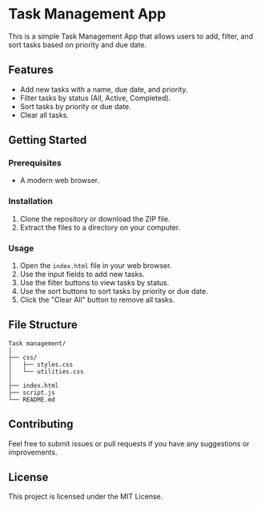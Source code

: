 # Task Management App

This is a simple Task Management App that allows users to add, filter, and sort tasks based on priority and due date.

## Features

- Add new tasks with a name, due date, and priority.
- Filter tasks by status (All, Active, Completed).
- Sort tasks by priority or due date.
- Clear all tasks.

## Getting Started

### Prerequisites

- A modern web browser.

### Installation

1. Clone the repository or download the ZIP file.
2. Extract the files to a directory on your computer.

### Usage

1. Open the `index.html` file in your web browser.
2. Use the input fields to add new tasks.
3. Use the filter buttons to view tasks by status.
4. Use the sort buttons to sort tasks by priority or due date.
5. Click the "Clear All" button to remove all tasks.

## File Structure

```
Task management/
│
├── css/
│   ├── styles.css
│   └── utilities.css
│
├── index.html
├── script.js
└── README.md
```

## Contributing

Feel free to submit issues or pull requests if you have any suggestions or improvements.

## License

This project is licensed under the MIT License.
